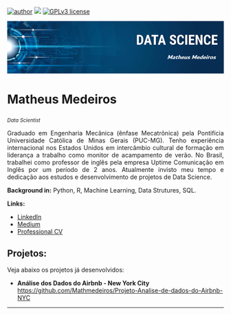 [![author](https://img.shields.io/badge/author-Mathmedeiros-red.svg)](https://www.linkedin.com/in/matheushomedeiros/) [![](https://img.shields.io/badge/python-3.7+-blue.svg)](https://www.python.org/downloads/release/python-365/) [![GPLv3 license](https://img.shields.io/badge/License-GPLv3-blue.svg)](http://perso.crans.org/besson/LICENSE.html)

<p align="center">
  <img src="banner.png" >
</p>

# Matheus Medeiros
<sub>*Data Scientist*</sub>

<div style="text-align: justify">Graduado em Engenharia Mecânica (ênfase Mecatrônica) pela Pontifícia Universidade Católica de Minas Gerais (PUC-MG). Tenho experiência internacional nos Estados Unidos em intercâmbio cultural de formação em liderança a trabalho como monitor de acampamento de verão. No Brasil, trabalhei como professor de inglês pela empresa Uptime Comunicação em Inglês por um período de 2 anos. Atualmente invisto meu tempo e dedicação aos estudos e desenvolvimento de projetos de Data Science.</div>

**Background in:** Python, R, Machine Learning, Data Strutures, SQL.

**Links:**
* [LinkedIn](https://www.linkedin.com/in/matheushomedeiros/)
* [Medium](https://medium.com/something-about-data)
* [Professional CV](https://drive.google.com/file/d/1XpvuOiWXad0stKVV31JyJSMsAVnO0K50/view?usp=sharing)


## Projetos:
Veja abaixo os projetos já desenvolvidos:

* **Análise dos Dados do Airbnb - New York City** https://github.com/Mathmedeiros/Projeto-Analise-de-dados-do-Airbnb-NYC

---
